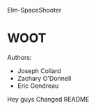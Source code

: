 Elm-SpaceShooter

WOOT
================
Authors:
* Joseph Collard
* Zachary O'Donnell
* Eric Gendreau


Hey guys
Changed README
